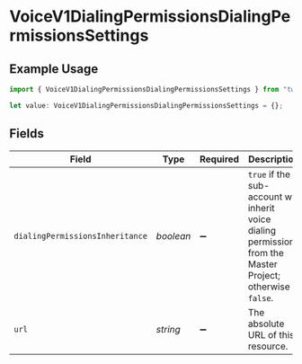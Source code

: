# VoiceV1DialingPermissionsDialingPermissionsSettings

## Example Usage

```typescript
import { VoiceV1DialingPermissionsDialingPermissionsSettings } from "twilio-voice/models/components";

let value: VoiceV1DialingPermissionsDialingPermissionsSettings = {};
```

## Fields

| Field                                                                                                        | Type                                                                                                         | Required                                                                                                     | Description                                                                                                  |
| ------------------------------------------------------------------------------------------------------------ | ------------------------------------------------------------------------------------------------------------ | ------------------------------------------------------------------------------------------------------------ | ------------------------------------------------------------------------------------------------------------ |
| `dialingPermissionsInheritance`                                                                              | *boolean*                                                                                                    | :heavy_minus_sign:                                                                                           | `true` if the sub-account will inherit voice dialing permissions from the Master Project; otherwise `false`. |
| `url`                                                                                                        | *string*                                                                                                     | :heavy_minus_sign:                                                                                           | The absolute URL of this resource.                                                                           |